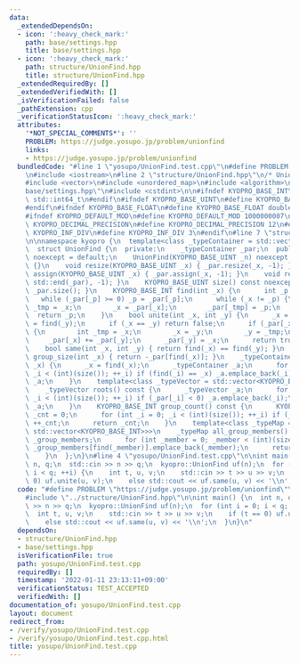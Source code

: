```yaml
---
data:
  _extendedDependsOn:
  - icon: ':heavy_check_mark:'
    path: base/settings.hpp
    title: base/settings.hpp
  - icon: ':heavy_check_mark:'
    path: structure/UnionFind.hpp
    title: structure/UnionFind.hpp
  _extendedRequiredBy: []
  _extendedVerifiedWith: []
  _isVerificationFailed: false
  _pathExtension: cpp
  _verificationStatusIcon: ':heavy_check_mark:'
  attributes:
    '*NOT_SPECIAL_COMMENTS*': ''
    PROBLEM: https://judge.yosupo.jp/problem/unionfind
    links:
    - https://judge.yosupo.jp/problem/unionfind
  bundledCode: "#line 1 \"yosupo/UnionFind.test.cpp\"\n#define PROBLEM \"https://judge.yosupo.jp/problem/unionfind\"\
    \n#include <iostream>\n#line 2 \"structure/UnionFind.hpp\"\n/* UnionFind */\n\
    #include <vector>\n#include <unordered_map>\n#include <algorithm>\n#line 2 \"\
    base/settings.hpp\"\n#include <cstdint>\n\n#ifndef KYOPRO_BASE_INT\n#define KYOPRO_BASE_INT\
    \ std::int64_t\n#endif\n#ifndef KYOPRO_BASE_UINT\n#define KYOPRO_BASE_UINT std::size_t\n\
    #endif\n#ifndef KYOPRO_BASE_FLOAT\n#define KYOPRO_BASE_FLOAT double\n#endif\n\
    #ifndef KYOPRO_DEFAULT_MOD\n#define KYOPRO_DEFAULT_MOD 1000000007\n#endif\n#ifndef\
    \ KYOPRO_DECIMAL_PRECISION\n#define KYOPRO_DECIMAL_PRECISION 12\n#endif\n#ifndef\
    \ KYOPRO_INF_DIV\n#define KYOPRO_INF_DIV 3\n#endif\n#line 7 \"structure/UnionFind.hpp\"\
    \n\nnamespace kyopro {\n  template<class _typeContainer = std::vector<int>>\n\
    \  struct UnionFind {\n  private:\n    _typeContainer _par;\n  public:\n    UnionFind()\
    \ noexcept = default;\n    UnionFind(KYOPRO_BASE_UINT _n) noexcept: _par(_n, -1)\
    \ {}\n    void resize(KYOPRO_BASE_UINT _x) { _par.resize(_x, -1); }\n    void\
    \ assign(KYOPRO_BASE_UINT _x) { _par.assign(_x, -1); }\n    void reset() { std::fill(std::begin(_par),\
    \ std::end(_par), -1); }\n    KYOPRO_BASE_UINT size() const noexcept { return\
    \ _par.size(); }\n    KYOPRO_BASE_INT find(int _x) {\n      int _p = _x;\n   \
    \   while (_par[_p] >= 0) _p = _par[_p];\n      while (_x != _p) {\n        int\
    \ _tmp = _x;\n        _x = _par[_x];\n        _par[_tmp] = _p;\n      }\n    \
    \  return _p;\n    }\n    bool unite(int _x, int _y) {\n      _x = find(_x), _y\
    \ = find(_y);\n      if (_x == _y) return false;\n      if (_par[_x] > _par[_y])\
    \ {\n        int _tmp = _x;\n        _x = _y;\n        _y = _tmp;\n      }\n \
    \     _par[_x] += _par[_y];\n      _par[_y] = _x;\n      return true;\n    }\n\
    \    bool same(int _x, int _y) { return find(_x) == find(_y); }\n    KYOPRO_BASE_INT\
    \ group_size(int _x) { return -_par[find(_x)]; }\n    _typeContainer group_members(int\
    \ _x) {\n      _x = find(_x);\n      _typeContainer _a;\n      for (int _i = 0;\
    \ _i < (int)(size()); ++_i) if (find(_i) == _x) _a.emplace_back(_i);\n      return\
    \ _a;\n    }\n    template<class _typeVector = std::vector<KYOPRO_BASE_INT>>\n\
    \    _typeVector roots() const {\n      _typeVector _a;\n      for (int _i = 0;\
    \ _i < (int)(size()); ++_i) if (_par[_i] < 0) _a.emplace_back(_i);\n      return\
    \ _a;\n    }\n    KYOPRO_BASE_INT group_count() const {\n      KYOPRO_BASE_INT\
    \ _cnt = 0;\n      for (int _i = 0; _i < (int)(size()); ++_i) if (_par[_i] < 0)\
    \ ++_cnt;\n      return _cnt;\n    }\n    template<class _typeMap = std::unordered_map<KYOPRO_BASE_INT,\
    \ std::vector<KYOPRO_BASE_INT>>>\n    _typeMap all_group_members() {\n      _typeMap\
    \ _group_members;\n      for (int _member = 0; _member < (int)(size()); ++_member)\
    \ _group_members[find(_member)].emplace_back(_member);\n      return _group_members;\n\
    \    }\n  };\n}\n#line 4 \"yosupo/UnionFind.test.cpp\"\n\nint main() {\n  int\
    \ n, q;\n  std::cin >> n >> q;\n  kyopro::UnionFind uf(n);\n  for (int i = 0;\
    \ i < q; ++i) {\n    int t, u, v;\n    std::cin >> t >> u >> v;\n    if (t ==\
    \ 0) uf.unite(u, v);\n    else std::cout << uf.same(u, v) << '\\n';\n  }\n}\n"
  code: "#define PROBLEM \"https://judge.yosupo.jp/problem/unionfind\"\n#include <iostream>\n\
    #include \"../structure/UnionFind.hpp\"\n\nint main() {\n  int n, q;\n  std::cin\
    \ >> n >> q;\n  kyopro::UnionFind uf(n);\n  for (int i = 0; i < q; ++i) {\n  \
    \  int t, u, v;\n    std::cin >> t >> u >> v;\n    if (t == 0) uf.unite(u, v);\n\
    \    else std::cout << uf.same(u, v) << '\\n';\n  }\n}\n"
  dependsOn:
  - structure/UnionFind.hpp
  - base/settings.hpp
  isVerificationFile: true
  path: yosupo/UnionFind.test.cpp
  requiredBy: []
  timestamp: '2022-01-11 23:13:11+09:00'
  verificationStatus: TEST_ACCEPTED
  verifiedWith: []
documentation_of: yosupo/UnionFind.test.cpp
layout: document
redirect_from:
- /verify/yosupo/UnionFind.test.cpp
- /verify/yosupo/UnionFind.test.cpp.html
title: yosupo/UnionFind.test.cpp
---
```

